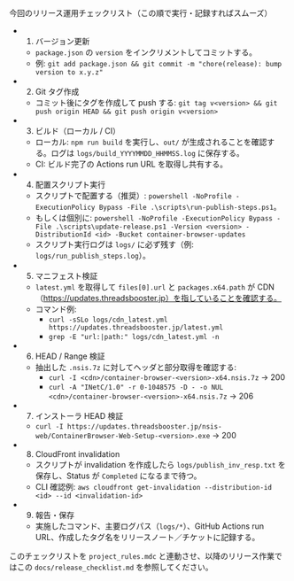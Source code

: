 今回のリリース運用チェックリスト（この順で実行・記録すればスムーズ）

- 1) バージョン更新
  - `package.json` の `version` をインクリメントしてコミットする。
  - 例: `git add package.json && git commit -m "chore(release): bump version to x.y.z"`

- 2) Git タグ作成
  - コミット後にタグを作成して push する: `git tag v<version> && git push origin HEAD && git push origin v<version>`

- 3) ビルド（ローカル / CI）
  - ローカル: `npm run build` を実行し、`out/` が生成されることを確認する。ログは `logs/build_YYYYMMDD_HHMMSS.log` に保存する。
  - CI: ビルド完了の Actions run URL を取得し共有する。

- 4) 配置スクリプト実行
  - スクリプトで配置する（推奨）: `powershell -NoProfile -ExecutionPolicy Bypass -File .\scripts\run-publish-steps.ps1`。
  - もしくは個別に: `powershell -NoProfile -ExecutionPolicy Bypass -File .\scripts\update-release.ps1 -Version <version> -DistributionId <id> -Bucket container-browser-updates`
  - スクリプト実行ログは `logs/` に必ず残す（例: `logs/run_publish_steps.log`）。

- 5) マニフェスト検証
  - `latest.yml` を取得して `files[0].url` と `packages.x64.path` が CDN（https://updates.threadsbooster.jp）を指していることを確認する。
  - コマンド例:
    - `curl -sSLo logs/cdn_latest.yml https://updates.threadsbooster.jp/latest.yml`
    - `grep -E "url:|path:" logs/cdn_latest.yml -n`

- 6) HEAD / Range 検証
  - 抽出した `.nsis.7z` に対してヘッダと部分取得を確認する:
    - `curl -I <cdn>/container-browser-<version>-x64.nsis.7z` → 200
    - `curl -A "INetC/1.0" -r 0-1048575 -D - -o NUL <cdn>/container-browser-<version>-x64.nsis.7z` → 206

- 7) インストーラ HEAD 検証
  - `curl -I https://updates.threadsbooster.jp/nsis-web/ContainerBrowser-Web-Setup-<version>.exe` → 200

- 8) CloudFront invalidation
  - スクリプトが invalidation を作成したら `logs/publish_inv_resp.txt` を保存し、Status が `Completed` になるまで待つ。
  - CLI 確認例: `aws cloudfront get-invalidation --distribution-id <id> --id <invalidation-id>`

- 9) 報告・保存
  - 実施したコマンド、主要ログパス（`logs/*`）、GitHub Actions run URL、作成したタグ名をリリースノート／チケットに記録する。

このチェックリストを `project_rules.mdc` と連動させ、以降のリリース作業ではこの `docs/release_checklist.md` を参照してください。



